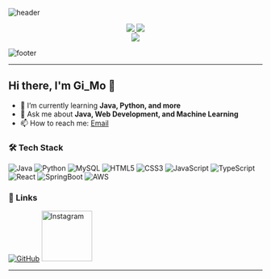![header](https://capsule-render.vercel.app/api?type=waving&color=gradient&height=250&section=header&text=Gi_Mo&fontSize=40&fontAlignY=40&fontColor=ffffff&animation=fadeIn&desc=Welcome%20to%20my%20GitHub%20profile&descAlignY=60&descAlign=50)

<div align="center">
  <a href="https://github.com/orgs/RDRG-project/repositories">
    <img src="https://github-readme-stats.vercel.app/api/pin/?username=JiSangChoe&repo=Java_basic&theme=rose_pine" />
  </a>
  <img src="https://github-readme-stats.vercel.app/api/top-langs/?username=JiSangChoe&layout=compact&theme=rose_pine" />
</div>

<div align="center">
  <img src="https://github-readme-stats.vercel.app/api/wakatime?username=JiSangChoe&theme=rose_pine" />
</div>

![footer](https://capsule-render.vercel.app/api?type=waving&color=gradient&height=120&section=footer)


---

## Hi there, I'm Gi_Mo 👋

- 🌱 I’m currently learning **Java, Python, and more**
- 💬 Ask me about **Java, Web Development, and Machine Learning**
- 📫 How to reach me: [Email](mailto:chlwltkd512@naver.com)

### 🛠 Tech Stack
![Java](https://img.shields.io/badge/Java-%23ED8B00.svg?style=for-the-badge&logo=openjdk&logoColor=white)
![Python](https://img.shields.io/badge/Python-%2314354C.svg?style=for-the-badge&logo=python&logoColor=white)
![MySQL](https://img.shields.io/badge/MySQL-%2300f.svg?style=for-the-badge&logo=mysql&logoColor=white)
![HTML5](https://img.shields.io/badge/HTML5-%23E34F26.svg?style=for-the-badge&logo=html5&logoColor=white)
![CSS3](https://img.shields.io/badge/CSS3-%231572B6.svg?style=for-the-badge&logo=css3&logoColor=white)
![JavaScript](https://img.shields.io/badge/JavaScript-%23F7DF1E.svg?style=for-the-badge&logo=javascript&logoColor=black)
![TypeScript](https://img.shields.io/badge/TypeScript-%23007ACC.svg?style=for-the-badge&logo=typescript&logoColor=white)
![React](https://img.shields.io/badge/React-%234B8BF4.svg?style=for-the-badge&logo=react&logoColor=white)
![SpringBoot](https://img.shields.io/badge/SpringBoot-%236DB33F.svg?style=for-the-badge&logo=spring&logoColor=white)
![AWS](https://img.shields.io/badge/AWS-%23232F3E.svg?style=for-the-badge&logo=amazonaws&logoColor=white)

### 🔗 Links
[![GitHub](https://img.shields.io/badge/GitHub-%2312100E.svg?style=for-the-badge&logo=github&logoColor=white)](https://github.com/JiSangChoe)
[<img src="https://i.namu.wiki/i/PpCUHjc8PoAlAWoSip-m3KtgYMq7Ft1sI2BiCioMrclYCFdnjCEVKdPyXJ3yqXgHjgboqOp-8Q9z71WTisQy_A.svg" alt="Instagram" width="100"/>](https://www.instagram.com/ji_ij_sg/)

---

